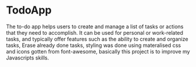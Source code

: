 # TodoApp
The to-do app helps users to create and manage a list of tasks or actions that they need to accomplish. It can be used for personal or work-related tasks, and typically offer features such as the ability to create and organize tasks, Erase already done tasks, styling was done using materalised css and icons gotten from font-awesome, basically this project is to improve my Javascripts skills.
